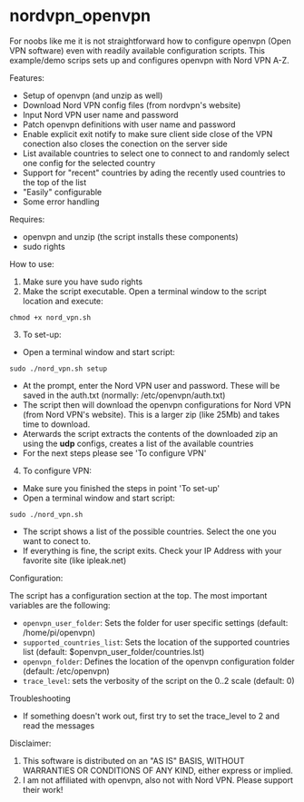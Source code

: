 # nordvpn_openvpn

For noobs like me it is not straightforward how to configure openvpn (Open VPN software) even with readily available configuration scripts. This example/demo scrips sets up and configures openvpn with Nord VPN A-Z. 

Features:
* Setup of openvpn (and unzip as well)
* Download Nord VPN config files (from nordvpn's website)
* Input Nord VPN user name and password
* Patch openvpn definitions with user name and password
* Enable explicit exit notify to make sure client side close of the VPN conection also closes the conection on the server side
* List available countries to select one to connect to and randomly select one config for the selected country
* Support for "recent" countries by ading the recently used countries to the top of the list
* "Easily" configurable
* Some error handling

Requires:
* openvpn and unzip (the script installs these components)
* sudo rights

How to use:
1. Make sure you have sudo rights
2. Make the script executable. Open a terminal window to the script location and execute:
```
chmod +x nord_vpn.sh
```
3. To set-up: 
  * Open a terminal window and start script:
```
sudo ./nord_vpn.sh setup
```
  * At the prompt, enter the Nord VPN user and password. These will be saved in the auth.txt (normally: /etc/openvpn/auth.txt)
  * The script then will download the openvpn configurations for Nord VPN (from Nord VPN's website). This is a larger zip (like 25Mb) and takes time to download.
  * Aterwards the script extracts the contents of the downloaded zip an using the **udp** configs, creates a list of the available countries
  * For the next steps please see 'To configure VPN'
4. To configure VPN:
  * Make sure you finished the steps in point 'To set-up'
  * Open a terminal window and start script:
```
sudo ./nord_vpn.sh
```
  * The script shows a list of the possible countries. Select the one you want to conect to.
  * If everything is fine, the script exits. Check your IP Address with your favorite site (like ipleak.net)

Configuration:

The script has a configuration section at the top. The most important variables are the following:
* `openvpn_user_folder`: Sets the folder for user specific settings (default: /home/pi/openvpn)
* `supported_countries_list`: Sets the location of the supported countries list (default: $openvpn_user_folder/countries.lst)
* `openvpn_folder`: Defines the location of the openvpn configuration folder (default: /etc/openvpn)
* `trace_level`: sets the verbosity of the script on the 0..2 scale (default: 0)

Troubleshooting
* If something doesn't work out, first try to set the trace_level to 2 and read the messages

Disclaimer:
1. This software is distributed on an "AS IS" BASIS,  WITHOUT WARRANTIES OR CONDITIONS OF ANY KIND, either express or implied.
2. I am not affiliated with openvpn, also not with Nord VPN. Please support their work!
